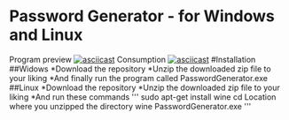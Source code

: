 # Password Generator - for Windows and Linux
Program preview
[![asciicast](https://i.ibb.co/cb80vx3/Photo-1.png)](https://ibb.co/TK06Tr2)
Consumption
[![asciicast](https://i.ibb.co/BKFvRHw/Photo-2.png)](https://ibb.co/M5QKLy9)
#Installation
##Widows
*Download the repository
*Unzip the downloaded zip file to your liking
*And finally run the program called PasswordGenerator.exe
##Linux
*Download the repository
*Unzip the downloaded zip file to your liking
*And run these commands
'''
sudo apt-get install wine
cd Location where you unzipped the directory
wine PasswordGenerator.exe
'''